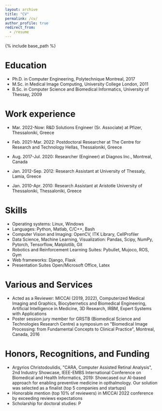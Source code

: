 ```yaml
---
layout: archive
title: "CV"
permalink: /cv/
author_profile: true
redirect_from:
  - /resume
---
```


{% include base_path %}

Education
======
* Ph.D. in Computer Engineering, Polytechnique Montreal, 2017
* M.Sc. in Medical Image Computing, University College London, 2011
* B.Sc. in Computer Science and Biomedical Informatics, University of Thessay, 2009

Work experience
======
* Mar. 2022-Now: R&D Solutions Engineer (Sr. Associate) at Pfizer, Thessaloniki, Greece

* Feb. 2021-Mar. 2022: Postdoctoral Researcher at The Centre for Research and Technology Hellas, Thessaloniki, Greece

* Aug. 2017-Jul. 2020: Researcher (Engineer) at Diagnos Inc., Montreal, Canada

* Jan. 2012-Sep. 2012: Research Assistant at University of Thessaly, Lamia, Greece

* Jan. 2010-Apr. 2010: Research Assistant at Aristotle University of Thessaloniki, Thessaloniki, Greece

Skills
======
* Operating systems: Linux, Windows
* Languages: Python, Matlab, C/C++, Bash
* Computer Vision and Imaging: OpenCV, ITK Library, CellProfiler
* Data Science, Machine Learning, Visualization: Pandas, Scipy, NumPy, Pytorch, Tensorflow, Matplotlib, Git
* Robotics and Reinforcement Learning Suites: Pybullet, Mujoco, ROS, Gym
* Web frameworks: Django, Flask
* Presentation Suites Open/Microsoft Office, Latex
  
Various and Services
======

* Acted as a Reviewer: MICCAI (2019, 2022), Computerized Medical Imaging and Graphics, Biocybernetics and Biomedical
Engineering, Artificial Intelligence in Medicine, 3D Research, IRBM, Expert Systems with Applications
* Poster session jury member for GRSTB (Biomedical Science and Technologies Research Centre) a symposium on
"Biomedical Image Processing: from Fundamental Concepts to Clinical Practice", Montreal, Canada, 2016

Honors, Recognitions, and Funding
======
* Argyrios Christodoulidis, "CARA, Computer Assisted Retinal Analysis", 2nd Industry Showcase, IEEE-EMBS
International Conference on Biomedical and Health Informatics, 2019: Showcased our AI-based approach for 
enabling preventive medicine in opthalmology. Our solution was selected as a finalist (top 5 companies and startups)
* Honorable mention (top 10% of reviewers) in MICCAI 2022 conference by exceeding reviews expectations
* Scholarship for doctoral studies: P